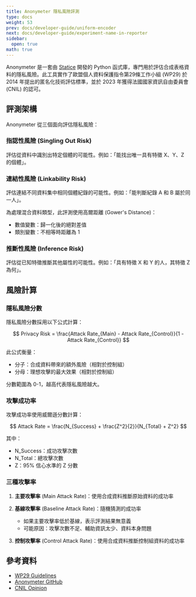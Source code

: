 ```yaml
---
title: Anonymeter 隱私風險評測
type: docs
weight: 53
prev: docs/developer-guide/uniform-encoder
next: docs/developer-guide/experiment-name-in-reporter
sidebar:
  open: true
math: true
---
```


Anonymeter 是一套由 [Statice](https://www.statice.ai/) 開發的 Python 函式庫，專門用於評估合成表格資料的隱私風險。此工具實作了歐盟個人資料保護指令第29條工作小組 (WP29) 於 2014 年提出的匿名化技術評估標準，並於 2023 年獲得法國國家資訊自由委員會 (CNIL) 的認可。

## 評測架構

Anonymeter 從三個面向評估隱私風險：

### 指認性風險 (Singling Out Risk)

評估從資料中識別出特定個體的可能性。例如：「能找出唯一具有特徵 X、Y、Z 的個體」。

### 連結性風險 (Linkability Risk)

評估連結不同資料集中相同個體紀錄的可能性。例如：「能判斷紀錄 A 和 B 屬於同一人」。

為處理混合資料類型，此評測使用高爾距離 (Gower's Distance)：
- 數值變數：歸一化後的絕對差值
- 類別變數：不相等時距離為 1

### 推斷性風險 (Inference Risk)

評估從已知特徵推斷其他屬性的可能性。例如：「具有特徵 X 和 Y 的人，其特徵 Z 為何」。

## 風險計算

### 隱私風險分數

隱私風險分數採用以下公式計算：

$$
Privacy Risk = \frac{Attack Rate_{Main} - Attack Rate_{Control}}{1 - Attack Rate_{Control}}
$$

此公式衡量：
- 分子：合成資料帶來的額外風險（相對於控制組）
- 分母：理想攻擊的最大效果（相對於控制組）

分數範圍為 0-1，越高代表隱私風險越大。

### 攻擊成功率

攻擊成功率使用威爾遜分數計算：

$$
Attack Rate = \frac{N_{Success} + \frac{Z^2}{2}}{N_{Total} + Z^2}
$$

其中：
- N_Success：成功攻擊次數
- N_Total：總攻擊次數
- Z：95% 信心水準的 Z 分數

### 三種攻擊率

1. **主要攻擊率** (Main Attack Rate)：使用合成資料推斷原始資料的成功率

2. **基線攻擊率** (Baseline Attack Rate)：隨機猜測的成功率
   - 如果主要攻擊率低於基線，表示評測結果無意義
   - 可能原因：攻擊次數不足、輔助資訊太少、資料本身問題

3. **控制攻擊率** (Control Attack Rate)：使用合成資料推斷控制組資料的成功率

## 參考資料

- [WP29 Guidelines](https://ec.europa.eu/justice/article-29/documentation/opinion-recommendation/files/2014/wp216_en.pdf)
- [Anonymeter GitHub](https://github.com/statice/anonymeter)
- [CNIL Opinion](https://www.cnil.fr/en/home)
